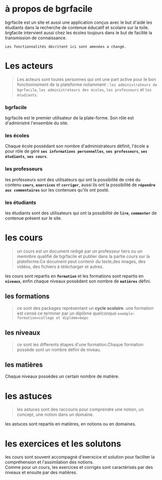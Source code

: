 
# à propos de bgrfacile
bgrfacile est un site et aussi une application conçus  avec le but d'aidé les étudiants dans la recherche de contenue éducatif  et scolaire sur la toile.  
brgfacile intervient aussi chez les écoles toujours dans le but de facilité la transmission de connaissance.
````
Les fonctionnalités décritent ici sont amenées a changé.
````

# Les acteurs  
>Les acteurs sont toutes personnes qui ont une part active pour le bon fonctionnement de la plateforme notamment : 
`les administrateurs de bgrfacile`, `les administrateurs des écoles`, `les professeurs` et `les étudiants`.  

### bgrfacile  
bgrfacile est le premier utilisateur de la plate-forme. Son rôle est d'administré l'ensemble du site. 

### les écoles  
Chaque école possédant son nombre d'administrateurs définit, l'école a pour rôle de géré __`ses informations personnelles`__, __`ses professeurs`__, **`ses étudiants`**, **`ses cours`**. 

### les professeurs  
les professeurs sont des utilisateurs qui ont la possibilité de créé du contenu  **`cours`**, **`exercices`** et **`corriger`**, aussi ils ont la possibilité de **`répondre aux commentaires`** sur les contenues qu'ils ont posté.

### les étudiants  
les étudiants sont des utilisateurs qui ont la possibilité de __`lire`__, __`commenter`__ de contenue présent sur le site.

# les cours  

> un cours est un document redigé par un professeur tiers ou un memnbre qualifié de bgrfacile et publier dans la partie cours sur la plateforme.Ce document peut contenir du texte,des images, des vidéos, des fichiers à télécharger et autres.

les cours sont repartis en __`formation`__ et les formations sont repartis en __`niveaux`__, enfin chaque niveaux possèdent son nombre de __`matières`__ défini.

## les formations  
> ce sont des packages représentant un __cycle scolaire__. une formation est censé ce terminer par un diplôme quelconque ``exemple: formation=college et diplôme=bepc``  

## les niveaux 
 
> ce sont les differents étapes d'une formation.Chaque formation possède sont un nombre défini de niveau.

## les matières  
Chaque niveaux possèdes un certain nombre de matière.

# les astuces  
>les astuces sont des raccouris pour comprendre une notion, un concept, une notion dans un domaine.

les astuces sont repartis en matières, en notions ou en domaines.    

# les exercices et les solutons  
les cours sont souvent accompagné d'exerxcice et solution pour faciliter la compréhension et l'assimilation des notions.  
Comme pour un cours, les exercices et corrigés sont caractérisés par des niveaux et ensuite par des matières.






